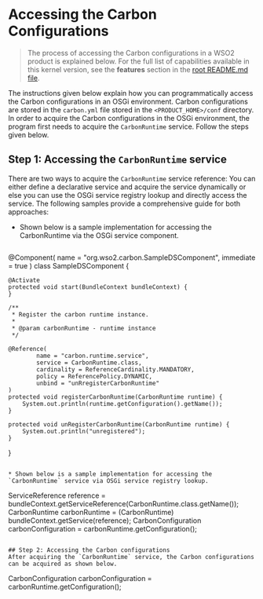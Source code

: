 # Accessing the Carbon Configurations
> The process of accessing the Carbon configurations in a WSO2 product is explained below. For the full list of capabilities available in this kernel version, see the **features** section in the [root README.md file](../../README.md#key-features-and-tools). 

The instructions given below explain how you can programmatically access the Carbon configurations in an OSGi environment. Carbon configurations are stored in the `carbon.yml` file stored in the `<PRODUCT_HOME>/conf` directory. In order to acquire the Carbon configurations in the OSGi environment, the program first needs to acquire the `CarbonRuntime` service.
Follow the steps given below.

## Step 1: Accessing the `CarbonRuntime` service
There are two ways to acquire the `CarbonRuntime` service reference: You can either define a declarative service and acquire the service dynamically or else you can use the OSGi service registry lookup and directly access the service. The following samples provide a comprehensive guide for both approaches:

* Shown below is a sample implementation for accessing the CarbonRuntime via the OSGi service component.

   ```
@Component(
        name = "org.wso2.carbon.SampleDSComponent",
        immediate = true
)
class SampleDSComponent {

    @Activate
    protected void start(BundleContext bundleContext) {
    }

    /**
     * Register the carbon runtime instance.
     *
     * @param carbonRuntime - runtime instance
     */

    @Reference(
            name = "carbon.runtime.service",
            service = CarbonRuntime.class,
            cardinality = ReferenceCardinality.MANDATORY,
            policy = ReferencePolicy.DYNAMIC,
            unbind = "unRregisterCarbonRuntime"
    )
    protected void registerCarbonRuntime(CarbonRuntime runtime) {
        System.out.println(runtime.getConfiguration().getName());
    }

    protected void unRegisterCarbonRuntime(CarbonRuntime runtime) {
        System.out.println("unregistered");
    }
}
```

* Shown below is a sample implementation for accessing the `CarbonRuntime` service via OSGi service registry lookup.

   ```
ServiceReference reference = bundleContext.getServiceReference(CarbonRuntime.class.getName());
CarbonRuntime carbonRuntime = (CarbonRuntime) bundleContext.getService(reference);
CarbonConfiguration carbonConfiguration = carbonRuntime.getConfiguration();
```

## Step 2: Accessing the Carbon configurations
After acquiring the `CarbonRuntime` service, the Carbon configurations can be acquired as shown below.

```
CarbonConfiguration carbonConfiguration = carbonRuntime.getConfiguration();
```

